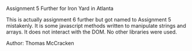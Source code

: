 Assignment 5 Further for Iron Yard in Atlanta

This is actually assignment 6 further but got named to Assignment 5 mistakenly.
It is some javascript methods written to manipulate strings and arrays.  It does not interact with the DOM.
No other libraries were used.

Author: Thomas McCracken
